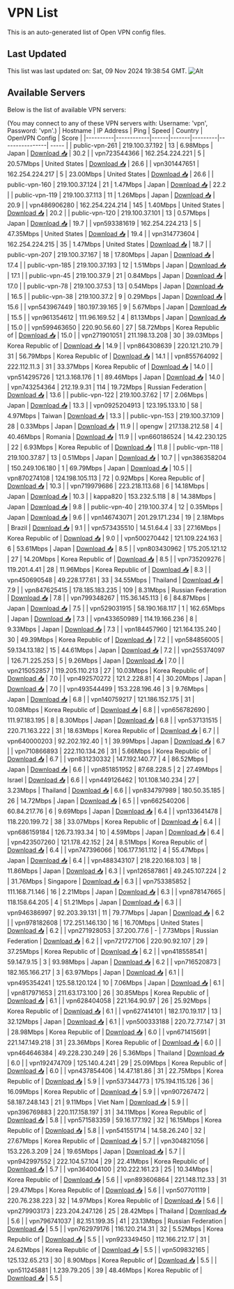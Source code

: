 # VPN List

This is an auto-generated list of Open VPN config files.

## Last Updated

This list was last updated on: Sat, 09 Nov 2024 19:38:54 GMT.
![Alt](https://repobeats.axiom.co/api/embed/186b98318ef1479477931607c1ad7d823f12451f.svg "Repobeats analytics image")

## Available Servers

Below is the list of available VPN servers:

(You may connect to any of these VPN servers with: Username: 'vpn', Password: 'vpn'.)
| Hostname | IP Address | Ping | Speed | Country | OpenVPN Config | Score |
|----------|------------|------|-------|---------|----------------| ----- |
| public-vpn-261 | 219.100.37.192 | 13 | 6.98Mbps | Japan | [Download 📥](./configs/server_0_JP.ovpn) | 30.2 |
| vpn723544366 | 162.254.224.221 | 5 | 20.57Mbps | United States | [Download 📥](./configs/server_1_US.ovpn) | 26.6 |
| vpn301447651 | 162.254.224.217 | 5 | 23.00Mbps | United States | [Download 📥](./configs/server_2_US.ovpn) | 26.6 |
| public-vpn-160 | 219.100.37.124 | 21 | 1.47Mbps | Japan | [Download 📥](./configs/server_3_JP.ovpn) | 22.2 |
| public-vpn-119 | 219.100.37.113 | 11 | 1.26Mbps | Japan | [Download 📥](./configs/server_4_JP.ovpn) | 20.9 |
| vpn486906280 | 162.254.224.214 | 145 | 1.40Mbps | United States | [Download 📥](./configs/server_5_US.ovpn) | 20.2 |
| public-vpn-120 | 219.100.37.101 | 13 | 0.57Mbps | Japan | [Download 📥](./configs/server_6_JP.ovpn) | 19.7 |
| vpn593381619 | 162.254.224.213 | 5 | 47.35Mbps | United States | [Download 📥](./configs/server_7_US.ovpn) | 19.4 |
| vpn314773604 | 162.254.224.215 | 35 | 1.47Mbps | United States | [Download 📥](./configs/server_8_US.ovpn) | 18.7 |
| public-vpn-207 | 219.100.37.167 | 18 | 17.80Mbps | Japan | [Download 📥](./configs/server_9_JP.ovpn) | 17.4 |
| public-vpn-185 | 219.100.37.193 | 12 | 1.51Mbps | Japan | [Download 📥](./configs/server_10_JP.ovpn) | 17.1 |
| public-vpn-45 | 219.100.37.9 | 21 | 0.84Mbps | Japan | [Download 📥](./configs/server_11_JP.ovpn) | 17.0 |
| public-vpn-78 | 219.100.37.53 | 13 | 0.54Mbps | Japan | [Download 📥](./configs/server_12_JP.ovpn) | 16.5 |
| public-vpn-38 | 219.100.37.2 | 9 | 0.29Mbps | Japan | [Download 📥](./configs/server_13_JP.ovpn) | 15.6 |
| vpn543967449 | 180.197.39.165 | 9 | 5.67Mbps | Japan | [Download 📥](./configs/server_14_JP.ovpn) | 15.5 |
| vpn961354612 | 111.96.169.52 | 4 | 81.13Mbps | Japan | [Download 📥](./configs/server_15_JP.ovpn) | 15.0 |
| vpn599463650 | 220.90.56.60 | 27 | 58.72Mbps | Korea Republic of | [Download 📥](./configs/server_16_KR.ovpn) | 15.0 |
| vpn271901051 | 211.198.13.208 | 30 | 39.03Mbps | Korea Republic of | [Download 📥](./configs/server_17_KR.ovpn) | 14.9 |
| vpn864308639 | 220.121.210.79 | 31 | 56.79Mbps | Korea Republic of | [Download 📥](./configs/server_18_KR.ovpn) | 14.1 |
| vpn855764092 | 222.112.11.3 | 31 | 33.37Mbps | Korea Republic of | [Download 📥](./configs/server_19_KR.ovpn) | 14.0 |
| vpn514295726 | 121.3.168.176 | 1 | 89.46Mbps | Japan | [Download 📥](./configs/server_20_JP.ovpn) | 14.0 |
| vpn743254364 | 212.19.9.31 | 114 | 19.72Mbps | Russian Federation | [Download 📥](./configs/server_21_RU.ovpn) | 13.6 |
| public-vpn-122 | 219.100.37.62 | 17 | 2.06Mbps | Japan | [Download 📥](./configs/server_22_JP.ovpn) | 13.3 |
| vpn0925204913 | 123.195.133.10 | 58 | 4.97Mbps | Taiwan | [Download 📥](./configs/server_23_TW.ovpn) | 13.3 |
| public-vpn-153 | 219.100.37.109 | 28 | 0.33Mbps | Japan | [Download 📥](./configs/server_24_JP.ovpn) | 11.9 |
| opengw | 217.138.212.58 | 4 | 40.46Mbps | Romania | [Download 📥](./configs/server_25_RO.ovpn) | 11.9 |
| vpn660186524 | 14.42.230.125 | 22 | 6.93Mbps | Korea Republic of | [Download 📥](./configs/server_26_KR.ovpn) | 11.8 |
| public-vpn-118 | 219.100.37.87 | 13 | 0.51Mbps | Japan | [Download 📥](./configs/server_27_JP.ovpn) | 10.7 |
| vpn386358204 | 150.249.106.180 | 1 | 69.79Mbps | Japan | [Download 📥](./configs/server_28_JP.ovpn) | 10.5 |
| vpn870274108 | 124.198.105.113 | 72 | 0.92Mbps | Korea Republic of | [Download 📥](./configs/server_29_KR.ovpn) | 10.3 |
| vpn719979686 | 223.218.113.68 | 6 | 14.18Mbps | Japan | [Download 📥](./configs/server_30_JP.ovpn) | 10.3 |
| kappa820 | 153.232.5.118 | 8 | 14.38Mbps | Japan | [Download 📥](./configs/server_31_JP.ovpn) | 9.8 |
| public-vpn-40 | 219.100.37.4 | 12 | 0.35Mbps | Japan | [Download 📥](./configs/server_32_JP.ovpn) | 9.6 |
| vpn146743071 | 201.29.171.234 | 19 | 2.18Mbps | Brazil | [Download 📥](./configs/server_33_BR.ovpn) | 9.1 |
| vpn573435510 | 14.51.64.4 | 33 | 27.16Mbps | Korea Republic of | [Download 📥](./configs/server_34_KR.ovpn) | 9.0 |
| vpn500270442 | 121.109.224.163 | 6 | 53.61Mbps | Japan | [Download 📥](./configs/server_35_JP.ovpn) | 8.5 |
| vpn803430962 | 175.205.121.12 | 27 | 14.20Mbps | Korea Republic of | [Download 📥](./configs/server_36_KR.ovpn) | 8.5 |
| vpn735209276 | 119.201.4.41 | 28 | 11.96Mbps | Korea Republic of | [Download 📥](./configs/server_37_KR.ovpn) | 8.3 |
| vpn450690548 | 49.228.177.61 | 33 | 34.55Mbps | Thailand | [Download 📥](./configs/server_38_TH.ovpn) | 7.9 |
| vpn847625415 | 178.185.183.235 | 109 | 8.31Mbps | Russian Federation | [Download 📥](./configs/server_39_RU.ovpn) | 7.8 |
| vpn799348267 | 115.36.145.113 | 6 | 84.87Mbps | Japan | [Download 📥](./configs/server_40_JP.ovpn) | 7.5 |
| vpn529031915 | 58.190.168.117 | 1 | 162.65Mbps | Japan | [Download 📥](./configs/server_41_JP.ovpn) | 7.3 |
| vpn433650989 | 114.19.166.236 | 8 | 9.33Mbps | Japan | [Download 📥](./configs/server_42_JP.ovpn) | 7.3 |
| vpn184457960 | 121.164.135.240 | 30 | 49.39Mbps | Korea Republic of | [Download 📥](./configs/server_43_KR.ovpn) | 7.2 |
| vpn584856005 | 59.134.13.182 | 15 | 44.61Mbps | Japan | [Download 📥](./configs/server_44_JP.ovpn) | 7.2 |
| vpn255374097 | 126.71.225.253 | 5 | 9.26Mbps | Japan | [Download 📥](./configs/server_45_JP.ovpn) | 7.0 |
| vpn215052857 | 119.205.110.213 | 27 | 10.03Mbps | Korea Republic of | [Download 📥](./configs/server_46_KR.ovpn) | 7.0 |
| vpn492570272 | 121.2.228.81 | 4 | 30.20Mbps | Japan | [Download 📥](./configs/server_47_JP.ovpn) | 7.0 |
| vpn493544499 | 153.228.196.46 | 3 | 9.76Mbps | Japan | [Download 📥](./configs/server_48_JP.ovpn) | 6.8 |
| vpn140759217 | 121.186.152.175 | 31 | 10.08Mbps | Korea Republic of | [Download 📥](./configs/server_49_KR.ovpn) | 6.8 |
| vpn656782690 | 111.97.183.195 | 8 | 8.30Mbps | Japan | [Download 📥](./configs/server_50_JP.ovpn) | 6.8 |
| vpn537131515 | 220.71.163.222 | 31 | 18.63Mbps | Korea Republic of | [Download 📥](./configs/server_51_KR.ovpn) | 6.7 |
| vpn640000203 | 92.202.192.40 | 1 | 39.99Mbps | Japan | [Download 📥](./configs/server_52_JP.ovpn) | 6.7 |
| vpn710866893 | 222.110.134.26 | 31 | 5.66Mbps | Korea Republic of | [Download 📥](./configs/server_53_KR.ovpn) | 6.7 |
| vpn831230332 | 147.192.140.77 | 4 | 86.52Mbps | Japan | [Download 📥](./configs/server_54_JP.ovpn) | 6.6 |
| vpn851851952 | 87.68.228.5 | 2 | 27.49Mbps | Israel | [Download 📥](./configs/server_55_IL.ovpn) | 6.6 |
| vpn449126462 | 101.108.140.234 | 27 | 3.23Mbps | Thailand | [Download 📥](./configs/server_56_TH.ovpn) | 6.6 |
| vpn834797989 | 180.50.35.185 | 26 | 14.72Mbps | Japan | [Download 📥](./configs/server_57_JP.ovpn) | 6.5 |
| vpn662540206 | 60.84.217.76 | 6 | 9.69Mbps | Japan | [Download 📥](./configs/server_58_JP.ovpn) | 6.4 |
| vpn133641478 | 118.220.199.72 | 38 | 33.07Mbps | Korea Republic of | [Download 📥](./configs/server_59_KR.ovpn) | 6.4 |
| vpn686159184 | 126.73.193.34 | 10 | 4.59Mbps | Japan | [Download 📥](./configs/server_60_JP.ovpn) | 6.4 |
| vpn423507260 | 121.178.42.152 | 24 | 8.51Mbps | Korea Republic of | [Download 📥](./configs/server_61_KR.ovpn) | 6.4 |
| vpn747396066 | 106.177.161.112 | 4 | 55.47Mbps | Japan | [Download 📥](./configs/server_62_JP.ovpn) | 6.4 |
| vpn488343107 | 218.220.168.103 | 18 | 11.86Mbps | Japan | [Download 📥](./configs/server_63_JP.ovpn) | 6.3 |
| vpn126587861 | 49.245.107.224 | 2 | 31.76Mbps | Singapore | [Download 📥](./configs/server_64_SG.ovpn) | 6.3 |
| vpn753385852 | 111.168.71.146 | 16 | 2.21Mbps | Japan | [Download 📥](./configs/server_65_JP.ovpn) | 6.3 |
| vpn878147665 | 118.158.64.205 | 4 | 51.21Mbps | Japan | [Download 📥](./configs/server_66_JP.ovpn) | 6.3 |
| vpn946386997 | 92.203.39.131 | 11 | 79.77Mbps | Japan | [Download 📥](./configs/server_67_JP.ovpn) | 6.2 |
| vpn978182608 | 172.251.146.130 | 16 | 16.70Mbps | United States | [Download 📥](./configs/server_68_US.ovpn) | 6.2 |
| vpn271928053 | 37.200.77.6 | - | 7.73Mbps | Russian Federation | [Download 📥](./configs/server_69_RU.ovpn) | 6.2 |
| vpn721727106 | 220.90.92.107 | 29 | 37.25Mbps | Korea Republic of | [Download 📥](./configs/server_70_KR.ovpn) | 6.2 |
| vpn418558541 | 59.147.9.15 | 3 | 93.98Mbps | Japan | [Download 📥](./configs/server_71_JP.ovpn) | 6.2 |
| vpn716520873 | 182.165.166.217 | 3 | 63.97Mbps | Japan | [Download 📥](./configs/server_72_JP.ovpn) | 6.1 |
| vpn495354241 | 125.58.120.124 | 10 | 7.06Mbps | Japan | [Download 📥](./configs/server_73_JP.ovpn) | 6.1 |
| vpn817971653 | 211.63.173.100 | 26 | 30.85Mbps | Korea Republic of | [Download 📥](./configs/server_74_KR.ovpn) | 6.1 |
| vpn628404058 | 221.164.90.97 | 26 | 25.92Mbps | Korea Republic of | [Download 📥](./configs/server_75_KR.ovpn) | 6.1 |
| vpn627414101 | 182.170.19.117 | 13 | 32.12Mbps | Japan | [Download 📥](./configs/server_76_JP.ovpn) | 6.1 |
| vpn500333188 | 220.72.77.147 | 31 | 28.98Mbps | Korea Republic of | [Download 📥](./configs/server_77_KR.ovpn) | 6.0 |
| vpn671415691 | 221.147.149.218 | 31 | 23.36Mbps | Korea Republic of | [Download 📥](./configs/server_78_KR.ovpn) | 6.0 |
| vpn464646384 | 49.228.230.249 | 26 | 5.36Mbps | Thailand | [Download 📥](./configs/server_79_TH.ovpn) | 6.0 |
| vpn192474709 | 125.140.4.241 | 29 | 25.09Mbps | Korea Republic of | [Download 📥](./configs/server_80_KR.ovpn) | 6.0 |
| vpn437854406 | 14.47.181.86 | 31 | 22.75Mbps | Korea Republic of | [Download 📥](./configs/server_81_KR.ovpn) | 5.9 |
| vpn537344773 | 175.194.115.126 | 36 | 16.09Mbps | Korea Republic of | [Download 📥](./configs/server_82_KR.ovpn) | 5.9 |
| vpn907267472 | 58.187.248.143 | 21 | 9.11Mbps | Viet Nam | [Download 📥](./configs/server_83_VN.ovpn) | 5.9 |
| vpn396769883 | 220.117.158.197 | 31 | 34.11Mbps | Korea Republic of | [Download 📥](./configs/server_84_KR.ovpn) | 5.8 |
| vpn571583359 | 59.16.177.192 | 32 | 16.15Mbps | Korea Republic of | [Download 📥](./configs/server_85_KR.ovpn) | 5.8 |
| vpn541551714 | 14.58.26.240 | 32 | 27.67Mbps | Korea Republic of | [Download 📥](./configs/server_86_KR.ovpn) | 5.7 |
| vpn304821056 | 153.226.3.209 | 24 | 19.65Mbps | Japan | [Download 📥](./configs/server_87_JP.ovpn) | 5.7 |
| vpn942997552 | 222.104.57.104 | 29 | 22.41Mbps | Korea Republic of | [Download 📥](./configs/server_88_KR.ovpn) | 5.7 |
| vpn364004100 | 210.222.161.23 | 25 | 10.34Mbps | Korea Republic of | [Download 📥](./configs/server_89_KR.ovpn) | 5.6 |
| vpn893606864 | 221.148.112.33 | 31 | 29.47Mbps | Korea Republic of | [Download 📥](./configs/server_90_KR.ovpn) | 5.6 |
| vpn507701119 | 220.76.238.223 | 32 | 14.97Mbps | Korea Republic of | [Download 📥](./configs/server_91_KR.ovpn) | 5.6 |
| vpn279903173 | 223.204.247.126 | 25 | 28.42Mbps | Thailand | [Download 📥](./configs/server_92_TH.ovpn) | 5.6 |
| vpn796741037 | 82.151.199.35 | 41 | 23.13Mbps | Russian Federation | [Download 📥](./configs/server_93_RU.ovpn) | 5.5 |
| vpn762979176 | 116.120.214.31 | 32 | 5.52Mbps | Korea Republic of | [Download 📥](./configs/server_94_KR.ovpn) | 5.5 |
| vpn923349450 | 112.166.212.17 | 31 | 24.62Mbps | Korea Republic of | [Download 📥](./configs/server_95_KR.ovpn) | 5.5 |
| vpn509832165 | 125.132.65.213 | 30 | 8.90Mbps | Korea Republic of | [Download 📥](./configs/server_96_KR.ovpn) | 5.5 |
| vpn511245881 | 1.239.79.205 | 39 | 48.46Mbps | Korea Republic of | [Download 📥](./configs/server_97_KR.ovpn) | 5.5 |
